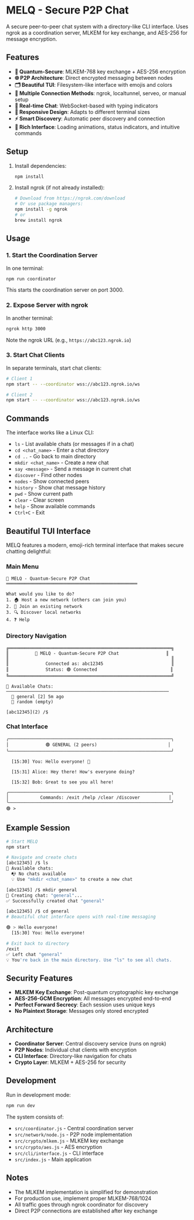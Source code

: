 # MELQ - Secure P2P Chat

A secure peer-to-peer chat system with a directory-like CLI interface. Uses ngrok as a coordination server, MLKEM for key exchange, and AES-256 for message encryption.

## Features

- **🔐 Quantum-Secure**: MLKEM-768 key exchange + AES-256 encryption
- **🌐 P2P Architecture**: Direct encrypted messaging between nodes
- **🗂️ Beautiful TUI**: Filesystem-like interface with emojis and colors
- **🚀 Multiple Connection Methods**: ngrok, localtunnel, serveo, or manual setup
- **💬 Real-time Chat**: WebSocket-based with typing indicators
- **📱 Responsive Design**: Adapts to different terminal sizes
- **⚡ Smart Discovery**: Automatic peer discovery and connection
- **🎨 Rich Interface**: Loading animations, status indicators, and intuitive commands

## Setup

1. Install dependencies:
   ```bash
   npm install
   ```

2. Install ngrok (if not already installed):
   ```bash
   # Download from https://ngrok.com/download
   # Or use package managers:
   npm install -g ngrok
   # or
   brew install ngrok
   ```

## Usage

### 1. Start the Coordination Server

In one terminal:
```bash
npm run coordinator
```

This starts the coordination server on port 3000.

### 2. Expose Server with ngrok

In another terminal:
```bash
ngrok http 3000
```

Note the ngrok URL (e.g., `https://abc123.ngrok.io`)

### 3. Start Chat Clients

In separate terminals, start chat clients:
```bash
# Client 1
npm start -- --coordinator wss://abc123.ngrok.io/ws

# Client 2  
npm start -- --coordinator wss://abc123.ngrok.io/ws
```

## Commands

The interface works like a Linux CLI:

- `ls` - List available chats (or messages if in a chat)
- `cd <chat_name>` - Enter a chat directory
- `cd ..` - Go back to main directory  
- `mkdir <chat_name>` - Create a new chat
- `say <message>` - Send a message in current chat
- `discover` - Find other nodes
- `nodes` - Show connected peers
- `history` - Show chat message history
- `pwd` - Show current path
- `clear` - Clear screen
- `help` - Show available commands
- `Ctrl+C` - Exit

## Beautiful TUI Interface

MELQ features a modern, emoji-rich terminal interface that makes secure chatting delightful:

### Main Menu
```
🔐 MELQ - Quantum-Secure P2P Chat
══════════════════════════════════════════════════

What would you like to do?
1. 🏠 Host a new network (others can join you)
2. 🔗 Join an existing network
3. 🔍 Discover local networks
4. ❓ Help
```

### Directory Navigation
```
╔══════════════════════════════════════════════════════════════╗
║          🔐 MELQ - Quantum-Secure P2P Chat                  ║
║                                                              ║
║              Connected as: abc12345                          ║
║              Status: 🟢 Connected                            ║
╚══════════════════════════════════════════════════════════════╝

📁 Available Chats:
──────────────────────────────────────────────────────────────
  💬 general [2] 5m ago
  📁 random (empty)

[abc12345](2) /$ 
```

### Chat Interface
```
╭──────────────────────────────────────────────────────────────╮
│              🟢 GENERAL (2 peers)                           │
╰──────────────────────────────────────────────────────────────╯

  [15:30] You: Hello everyone! 👋
  
  [15:31] Alice: Hey there! How's everyone doing?
  
  [15:32] Bob: Great to see you all here!

╭──────────────────────────────────────────────────────────────╮
│            Commands: /exit /help /clear /discover           │
╰──────────────────────────────────────────────────────────────╯
🟢 > 
```

## Example Session

```bash
# Start MELQ
npm start

# Navigate and create chats
[abc12345] /$ ls
📁 Available chats:
  📭 No chats available
  💡 Use "mkdir <chat_name>" to create a new chat

[abc12345] /$ mkdir general
🔨 Creating chat: "general"...
✅ Successfully created chat "general"

[abc12345] /$ cd general
# Beautiful chat interface opens with real-time messaging

🟢 > Hello everyone!
  [15:30] You: Hello everyone!

# Exit back to directory
/exit
✅ Left chat "general"
💡 You're back in the main directory. Use "ls" to see all chats.
```

## Security Features

- **MLKEM Key Exchange**: Post-quantum cryptographic key exchange
- **AES-256-GCM Encryption**: All messages encrypted end-to-end
- **Perfect Forward Secrecy**: Each session uses unique keys
- **No Plaintext Storage**: Messages only stored encrypted

## Architecture

- **Coordinator Server**: Central discovery service (runs on ngrok)
- **P2P Nodes**: Individual chat clients with encryption
- **CLI Interface**: Directory-like navigation for chats
- **Crypto Layer**: MLKEM + AES-256 for security

## Development

Run in development mode:
```bash
npm run dev
```

The system consists of:
- `src/coordinator.js` - Central coordination server
- `src/network/node.js` - P2P node implementation  
- `src/crypto/mlkem.js` - MLKEM key exchange
- `src/crypto/aes.js` - AES encryption
- `src/cli/interface.js` - CLI interface
- `src/index.js` - Main application

## Notes

- The MLKEM implementation is simplified for demonstration
- For production use, implement proper MLKEM-768/1024
- All traffic goes through ngrok coordinator for discovery
- Direct P2P connections are established after key exchange